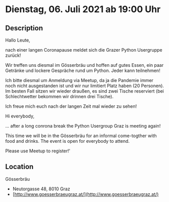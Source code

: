 # Dienstag, 06. Juli 2021 ab 19:00 Uhr

## Description

Hallo Leute,

nach einer langen Coronapause meldet sich die Grazer Python Usergruppe zurück!

Wir treffen uns diesmal im Gösserbräu und hoffen auf gutes Essen, ein paar Getränke und lockere Gespräche rund um Python. Jeder kann teilnehmen!

Ich bitte diesmal um Anmeldung via Meetup, da ja die Pandemie immer noch nicht ausgestanden ist und wir nur limitiert Platz haben (20 Personen). Im besten Fall sitzen wir wieder draußen, es sind zwei Tische reserviert (bei Schlechtwetter bekommen wir drinnen drei Tische).
 
Ich freue mich euch nach der langen Zeit mal wieder zu sehen!

Hi everybody,

... after a long conrona break the Python Usergroup Graz is meeting again!

This time we will be in the Gösserbräu for an informal come-togther with food and drinks.
The event is open for everybody to attend.

Please use Meetup to register!'

## Location

Gösserbräu

- Neutorgasse 48, 8010 Graz
- [http://www.goesserbraeugraz.at/](http://www.goesserbraeugraz.at/)

